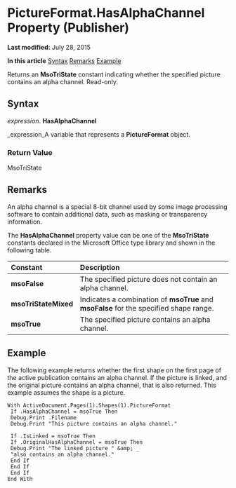 
# PictureFormat.HasAlphaChannel Property (Publisher)

 **Last modified:** July 28, 2015

 **In this article**
 [Syntax](#sectionSection0)
 [Remarks](#sectionSection1)
 [Example](#sectionSection2)


Returns an  **MsoTriState** constant indicating whether the specified picture contains an alpha channel. Read-only.


## Syntax
<a name="sectionSection0"> </a>

 _expression_. **HasAlphaChannel**

 _expression_A variable that represents a  **PictureFormat** object.


### Return Value

MsoTriState


## Remarks
<a name="sectionSection1"> </a>

An alpha channel is a special 8-bit channel used by some image processing software to contain additional data, such as masking or transparency information.

The  **HasAlphaChannel** property value can be one of the **MsoTriState** constants declared in the Microsoft Office type library and shown in the following table.



|**Constant**|**Description**|
|:-----|:-----|
| **msoFalse**|The specified picture does not contain an alpha channel.|
| **msoTriStateMixed**|Indicates a combination of  **msoTrue** and **msoFalse** for the specified shape range.|
| **msoTrue**|The specified picture contains an alpha channel.|

## Example
<a name="sectionSection2"> </a>

The following example returns whether the first shape on the first page of the active publication contains an alpha channel. If the picture is linked, and the original picture contains an alpha channel, that is also returned. This example assumes the shape is a picture.


```
With ActiveDocument.Pages(1).Shapes(1).PictureFormat 
 If .HasAlphaChannel = msoTrue Then 
 Debug.Print .Filename 
 Debug.Print "This picture contains an alpha channel." 
 
 If .IsLinked = msoTrue Then 
 If .OriginalHasAlphaChannel = msoTrue Then 
 Debug.Print "The linked picture " &amp; _ 
 "also contains an alpha channel." 
 End If 
 End If 
 End If 
End With 

```

